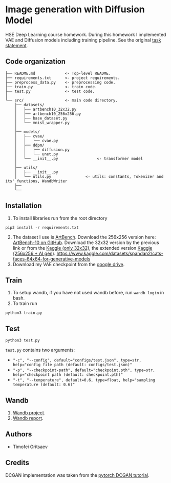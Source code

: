 # Image generation with Diffusion Model
HSE Deep Learning course homework.
During this homework I implemented VAE and Diffusion models including training pipeline.
See the original [task statement](https://github.com/puhsu/dl-hse/tree/main/week06-transformers/bhw01).

## Code organization
```shell
├── README.md             <- Top-level README.
├── requirements.txt      <- project requirements.
├── preprocess_data.py    <- preprocessing code.
├── train.py              <- train code.
├── test.py               <- test code.
│
└── src/                  <- main code directory.
    ├── datasets/
    │   ├── artbench10_32x32.py
    │   ├── artbench10_256x256.py
    │   ├── base_dataset.py
    │   └── mnist_wrapper.py 
    │            
    ├── models/
    │   ├── cvae/
    │   │   └── cvae.py
    │   ├── ddpm/
    │   │   ├── diffusion.py
    │   │   └── unet.py
    │   └── __init__.py                 <- transformer model  
    │
    ├── utils/   
    │   ├── __init__.py
    │   └── utils.py               <- utils: constants, Tokenizer and its' functions, WandbWriter
    ├── 
    └──
```

## Installation
1. To install libraries run from the root directory
```shell
pip3 install -r requirements.txt
```
2. The dataset I use is [ArtBench](https://paperswithcode.com/dataset/artbench-10). Download the 256x256 version here: [ArtBench-10 on GitHub](https://github.com/liaopeiyuan/artbench/blob/main/README.md). Download the 32x32 version by the previous link or from the [Kaggle (only 32x32)](https://www.kaggle.com/datasets/alexanderliao/artbench10), the extended version [Kaggle (256x256 + AI gen)](https://www.kaggle.com/datasets/ravidussilva/real-ai-art). https://www.kaggle.com/datasets/spandan2/cats-faces-64x64-for-generative-models
3. Download my VAE checkpoint from the [google drive](TODO).


## Train
1. To setup wandb, if you have not used wandb before, run `wandb login` in bash.
2. To train run
```shell
python3 train.py
```

## Test
```shell
python3 test.py
```
`test.py` contains two arguments:
* `"-c", "--config", default="configs/test.json", type=str, help="config file path (default: configs/test.json)"`
* `"-p", "--checkpoint-path", default="checkpoint.pth", type=str, help="checkpoint path (default: checkpoint.pth)"`
* `"-t", "--temperature", default=0.6, type=float, help="sampling temperature (default: 0.6)"`

## Wandb 
1. [Wandb project](https://wandb.ai/tgritsaev/tiny_stories_dl2/overview?workspace=user-tgritsaev).
2. [Wandb report](https://wandb.ai/tgritsaev/dl-2-tinystories/reports/bhw-dl-2-HSE-course-tinystories--Vmlldzo2MTUzNzk4).

## Authors
* Timofei Gritsaev

## Credits
DCGAN implementation was taken from the [pytorch DCGAN tutorial](https://pytorch.org/tutorials/beginner/dcgan_faces_tutorial.html).